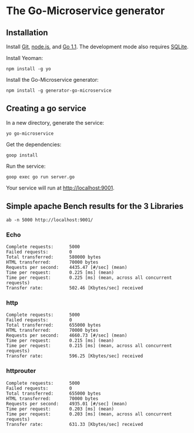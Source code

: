 # The Go-Microservice generator

## Installation

Install [Git](http://git-scm.com), [node.js](http://nodejs.org), and [Go 1.1](http://golang.org/).  The development mode also requires [SQLite](http://www.sqlite.org).

Install Yeoman:

    npm install -g yo

Install the Go-Microservice generator:

    npm install -g generator-go-microservice


## Creating a go service

In a new directory, generate the service:

    yo go-microservice

Get the dependencies:

    goop install

Run the service:

    goop exec go run server.go

Your service will run at [http://localhost:9001](http://localhost:9001).

## Simple apache Bench results for the 3 Libraries

`ab -n 5000 http://localhost:9001/`

### Echo

```
Complete requests:      5000
Failed requests:        0
Total transferred:      580000 bytes
HTML transferred:       70000 bytes
Requests per second:    4435.47 [#/sec] (mean)
Time per request:       0.225 [ms] (mean)
Time per request:       0.225 [ms] (mean, across all concurrent requests)
Transfer rate:          502.46 [Kbytes/sec] received
```

### http

```
Complete requests:      5000
Failed requests:        0
Total transferred:      655000 bytes
HTML transferred:       70000 bytes
Requests per second:    4660.73 [#/sec] (mean)
Time per request:       0.215 [ms] (mean)
Time per request:       0.215 [ms] (mean, across all concurrent requests)
Transfer rate:          596.25 [Kbytes/sec] received
```


### httprouter

```
Complete requests:      5000
Failed requests:        0
Total transferred:      655000 bytes
HTML transferred:       70000 bytes
Requests per second:    4935.01 [#/sec] (mean)
Time per request:       0.203 [ms] (mean)
Time per request:       0.203 [ms] (mean, across all concurrent requests)
Transfer rate:          631.33 [Kbytes/sec] received
```